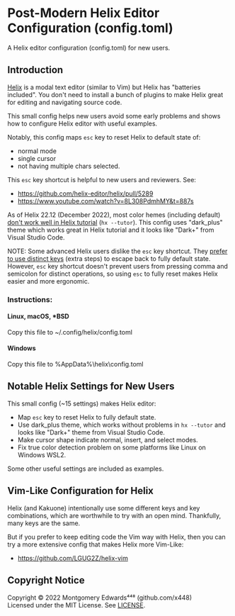 # Post-Modern Helix Editor Configuration (config.toml)
A Helix editor configuration (config.toml) for new users.

## Introduction

[Helix](https://github.com/helix-editor/helix) is a modal text editor (similar to Vim) but Helix has "batteries included".  You don't need to install a bunch of plugins to make Helix great for editing and navigating source code.

This small config helps new users avoid some early problems and shows how to configure Helix editor with useful examples.

Notably, this config maps `esc` key to reset Helix to default state of:
- normal mode
- single cursor
- not having multiple chars selected.

This `esc` key shortcut is helpful to new users and reviewers. See:
- https://github.com/helix-editor/helix/pull/5289
- https://www.youtube.com/watch?v=8L308PdmhMY&t=887s

As of Helix 22.12 (December 2022), most color hemes (including default) [don't work well in Helix tutorial](https://github.com/helix-editor/helix/pull/5309) (`hx --tutor`).  This config uses "dark_plus" theme which works great in Helix tutorial and it looks like "Dark+" from Visual Studio Code.

NOTE: Some advanced Helix users dislike the `esc` key shortcut.  They [prefer to use distinct keys](https://github.com/helix-editor/helix/pull/5289#issuecomment-1365344355) (extra steps) to escape back to fully default state.  However, `esc` key shortcut doesn't prevent users from pressing comma and semicolon for distinct operations, so using `esc` to fully reset makes Helix easier and more ergonomic.

### Instructions:

#### Linux, macOS, *BSD
Copy this file to ~/.config/helix/config.toml

#### Windows
Copy this file to %AppData%\helix\config.toml

## Notable Helix Settings for New Users

This small config (~15 settings) makes Helix editor:
- Map `esc` key to reset Helix to fully default state.
- Use dark_plus theme, which works without problems in `hx --tutor` and looks like "Dark+" theme from Visual Studio Code.
- Make cursor shape indicate normal, insert, and select modes.
- Fix true color detection problem on some platforms like Linux on Windows WSL2.

Some other useful settings are included as examples.

## Vim-Like Configuration for Helix

Helix (and Kakuone) intentionally use some different keys and key combinations, which are worthwhile to try with an open mind.  Thankfully, many keys are the same.

But if you prefer to keep editing code the Vim way with Helix, then you can try a more extensive config that makes Helix more Vim-Like:  
- https://github.com/LGUG2Z/helix-vim

## Copyright Notice

Copyright © 2022 Montgomery Edwards⁴⁴⁸ (github.com/x448)  
Licensed under the MIT License. See [LICENSE](LICENSE).

